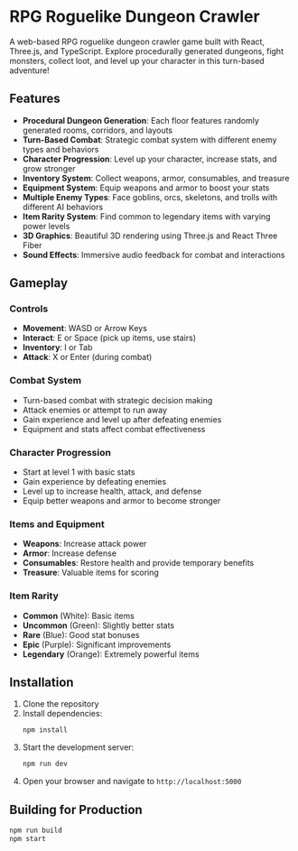 # RPG Roguelike Dungeon Crawler

A web-based RPG roguelike dungeon crawler game built with React, Three.js, and TypeScript. Explore procedurally generated dungeons, fight monsters, collect loot, and level up your character in this turn-based adventure!

## Features

- **Procedural Dungeon Generation**: Each floor features randomly generated rooms, corridors, and layouts
- **Turn-Based Combat**: Strategic combat system with different enemy types and behaviors
- **Character Progression**: Level up your character, increase stats, and grow stronger
- **Inventory System**: Collect weapons, armor, consumables, and treasure
- **Equipment System**: Equip weapons and armor to boost your stats
- **Multiple Enemy Types**: Face goblins, orcs, skeletons, and trolls with different AI behaviors
- **Item Rarity System**: Find common to legendary items with varying power levels
- **3D Graphics**: Beautiful 3D rendering using Three.js and React Three Fiber
- **Sound Effects**: Immersive audio feedback for combat and interactions

## Gameplay

### Controls
- **Movement**: WASD or Arrow Keys
- **Interact**: E or Space (pick up items, use stairs)
- **Inventory**: I or Tab
- **Attack**: X or Enter (during combat)

### Combat System
- Turn-based combat with strategic decision making
- Attack enemies or attempt to run away
- Gain experience and level up after defeating enemies
- Equipment and stats affect combat effectiveness

### Character Progression
- Start at level 1 with basic stats
- Gain experience by defeating enemies
- Level up to increase health, attack, and defense
- Equip better weapons and armor to become stronger

### Items and Equipment
- **Weapons**: Increase attack power
- **Armor**: Increase defense
- **Consumables**: Restore health and provide temporary benefits
- **Treasure**: Valuable items for scoring

### Item Rarity
- **Common** (White): Basic items
- **Uncommon** (Green): Slightly better stats
- **Rare** (Blue): Good stat bonuses
- **Epic** (Purple): Significant improvements
- **Legendary** (Orange): Extremely powerful items

## Installation

1. Clone the repository
2. Install dependencies:
   ```bash
   npm install
   ```
3. Start the development server:
   ```bash
   npm run dev
   ```
4. Open your browser and navigate to `http://localhost:5000`

## Building for Production

```bash
npm run build
npm start
